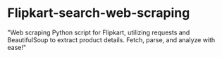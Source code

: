 # Flipkart-search-web-scraping
 "Web scraping Python script for Flipkart, utilizing requests and BeautifulSoup to extract product details. Fetch, parse, and analyze with ease!"

